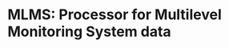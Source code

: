 MLMS: Processor for Multilevel Monitoring System data
=====================================================
